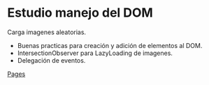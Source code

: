 # Estudio manejo del DOM

Carga imagenes aleatorias.

* Buenas practicas para creación y adición de elementos al DOM.
* IntersectionObserver para LazyLoading de imagenes.
* Delegación de eventos.

[Pages](https://alejandrorvilla.github.io/dom/)
